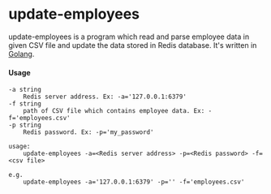 # update-employees

update-employees is a program which read and parse employee data in given CSV file and update the data stored in Redis database. It's written in [Golang](http://golang.org).

#### Usage

    -a string
    	Redis server address. Ex: -a='127.0.0.1:6379'
    -f string
    	path of CSV file which contains employee data. Ex: -f='employees.csv'
    -p string
    	Redis password. Ex: -p='my_password'

    usage:
        update-employees -a=<Redis server address> -p=<Redis password> -f=<csv file>

    e.g.
        update-employees -a='127.0.0.1:6379' -p='' -f='employees.csv'





